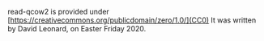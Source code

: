 read-qcow2 is provided under
[https://creativecommons.org/publicdomain/zero/1.0/](CC0)
It was written by David Leonard, on Easter Friday 2020.
